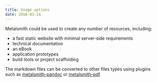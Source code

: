 ```yaml
---
title: Usage options
date: 2016-03-14
---
```


Metalsmith could be used to create any number of resources, including:

* a fast static website with minimal server-side requirements
* technical documentation
* an eBook
* application prototypes
* build tools or project scaffolding

The markdown files can be converted to other files types using plugins such as [metalsmith-pandoc](https://github.com/arve0/metalsmith-pandoc) or [metalsmith-pdf](https://github.com/jjclark1982/metalsmith-pdf).
